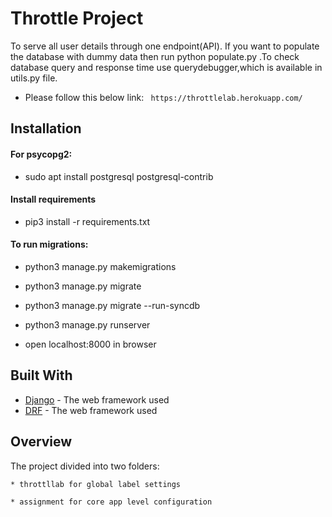 # Throttle Project

To serve all user details through one endpoint(API). If you want to populate the database with dummy data then run python populate.py .To check database query and response time use querydebugger,which is available in utils.py file.

* Please follow this below link:
``` https://throttlelab.herokuapp.com/```

## Installation

#### For psycopg2:

* sudo apt install postgresql postgresql-contrib

#### Install requirements

* pip3 install -r requirements.txt

#### To run migrations:

* python3 manage.py makemigrations

* python3 manage.py migrate

* python3 manage.py migrate --run-syncdb


* python3 manage.py runserver
* open localhost:8000 in browser

## Built With

* [Django](https://www.djangoproject.com/) - The web framework used
* [DRF](https://www.django-rest-framework.org/) - The web framework used



## Overview

The project divided into two folders:
```
* throttllab for global label settings

* assignment for core app level configuration
```





